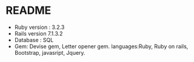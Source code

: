 
# README
* Ruby version    : 3.2.3
* Rails version    7.1.3.2
* Database : SQL
* Gem: Devise gem, Letter opener gem.
  languages:Ruby, Ruby on rails, Bootstrap, javasript, Jquery.












